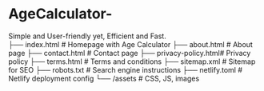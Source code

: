 # AgeCalculator-
Simple and User-friendly yet, Efficient and Fast.  
├── index.html         # Homepage with Age Calculator
├── about.html         # About page
├── contact.html       # Contact page
├── privacy-policy.html# Privacy policy
├── terms.html         # Terms and conditions
├── sitemap.xml        # Sitemap for SEO
├── robots.txt         # Search engine instructions
├── netlify.toml       # Netlify deployment config
└── /assets            # CSS, JS, images

